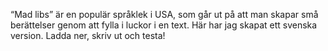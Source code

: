 “Mad libs” är en populär språklek i USA, som går ut på att man skapar små berättelser genom att fylla i luckor i en text. Här har jag skapat ett svenska version. Ladda ner, skriv ut och testa!